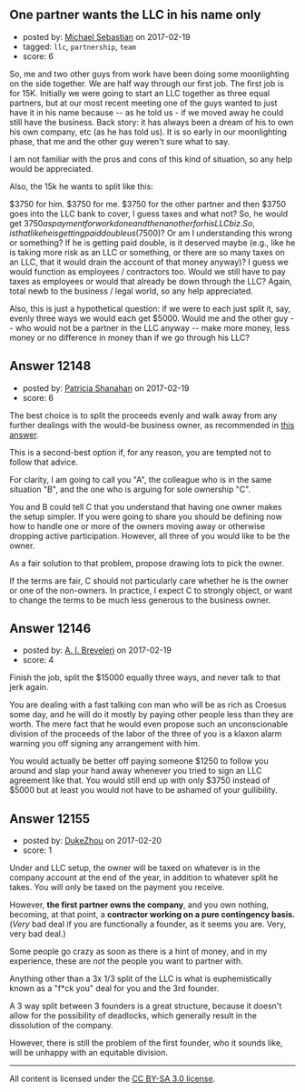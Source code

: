 ## One partner wants the LLC in his name only

- posted by: [Michael Sebastian](https://stackexchange.com/users/2585887/michael-sebastian) on 2017-02-19
- tagged: `llc`, `partnership`, `team`
- score: 6

So, me and two other guys from work have been doing some moonlighting on the side together. We are half way through our first job. The first job is for 15K. Initially we were going to start an LLC together as three equal partners, but at our most recent meeting one of the guys wanted to just have it in his name because -- as he told us - if we moved away he could still have the business. Back story: it has always been a dream of his to own his own company, etc (as he has told us). It is so early in our moonlighting phase, that me and the other guy weren't sure what to say.

I am not familiar with the pros and cons of this kind of situation, so any help would be appreciated.

Also, the 15k he wants to split like this:

$3750 for him. $3750 for me. $3750 for the other partner and then $3750 goes into the LLC bank to cover, I guess taxes and what not? So, he would get $3750 as payment for work done and then another for his LLC biz. So, is that like he is getting paid double us ($7500)? Or am I understanding this wrong or something? If he is getting paid double, is it deserved maybe (e.g., like he is taking more risk as an LLC or something, or there are so many taxes on an LLC, that it would drain the account of that money anyway)? I guess we would function as employees / contractors too. Would we still have to pay taxes as employees or would that already be down through the LLC? Again, total newb to the business / legal world, so any help appreciated.

Also, this is just a hypothetical question: if we were to each just split it, say, evenly three ways we would each get $5000. Would me and the other guy -- who would not be a partner in the LLC anyway -- make more money, less money or no difference in money than if we go through his LLC?


## Answer 12148

- posted by: [Patricia Shanahan](https://stackexchange.com/users/2009857/patricia-shanahan) on 2017-02-19
- score: 6

<p>The best choice is to split the proceeds evenly and walk away from any further dealings with the would-be business owner, as recommended in <a href="https://startups.stackexchange.com/a/12146/3588">this answer</a>.</p>

<p>This is a second-best option if, for any reason, you are tempted not to follow that advice.</p>

<p>For clarity, I am going to call you "A", the colleague who is in the same situation "B", and the one who is arguing for sole ownership "C".</p>

<p>You and B could tell C that you understand that having one owner makes the setup simpler. If you were going to share you should be defining now how to handle one or more of the owners moving away or otherwise dropping active participation. However, all three of you would like to be the owner.</p>

<p>As a fair solution to that problem, propose drawing lots to pick the owner. </p>

<p>If the terms are fair, C should not particularly care whether he is the owner or one of the non-owners. In practice, I expect C to strongly object, or want to change the terms to be much less generous to the business owner.</p>



## Answer 12146

- posted by: [A. I. Breveleri](https://stackexchange.com/users/2022263/a-i-breveleri) on 2017-02-19
- score: 4


Finish the job, split the $15000 equally three ways, and never talk to that jerk again.

You are dealing with a fast talking con man who will be as rich as Croesus some day, and he will do it mostly by paying other people less than they are worth. The mere fact that he would even propose such an unconscionable division of the proceeds of the labor of the three of you is a klaxon alarm warning you off signing any arrangement with him.

You would actually be better off paying someone $1250 to follow you around and slap your hand away whenever you tried to sign an LLC agreement like that. You would still end up with only $3750 instead of $5000 but at least you would not have to be ashamed of your gullibility.



## Answer 12155

- posted by: [DukeZhou](https://stackexchange.com/users/4146639/dukezhou) on 2017-02-20
- score: 1

Under and LLC setup, the owner will be taxed on whatever is in the company account at the end of the year, in addition to whatever split he takes.  You will only be taxed on the payment you receive. 

However, **the first partner owns the company**, and you own nothing, becoming, at that point, a **contractor working on a pure contingency basis.**  (*Very* bad deal if you are functionally a founder, as it seems you are.  Very, very bad deal.)  

Some people go crazy as soon as there is a hint of money, and in my experience, these are *not* the people you want to partner with.  

Anything other than a 3x 1/3 split of the LLC is what is euphemistically known as a "f*ck you" deal for you and the 3rd founder.

A 3 way split between 3 founders is a great structure, because it doesn't allow for the possibility of deadlocks, which generally result in the dissolution of the company.

However, there is still the problem of the first founder, who it sounds like, will be unhappy with an equitable division.





---

All content is licensed under the [CC BY-SA 3.0 license](https://creativecommons.org/licenses/by-sa/3.0/).
